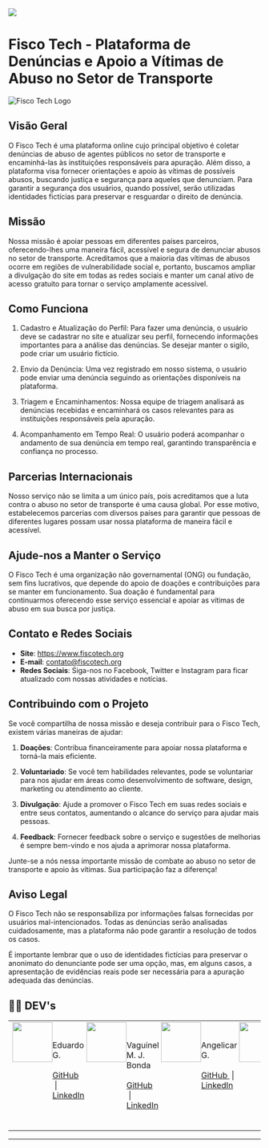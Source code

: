 <img src="http://img.shields.io/static/v1?label=STATUS&message=EM%20DESENVOLVIMENTO&color=YELLOW&style=for-the-badge"/>

# Fisco Tech - Plataforma de Denúncias e Apoio a Vítimas de Abuso no Setor de Transporte

![Fisco Tech Logo]("./assets/logo.png")

## Visão Geral

O Fisco Tech é uma plataforma online cujo principal objetivo é coletar denúncias de abuso de agentes públicos no setor de transporte e encaminhá-las às instituições responsáveis para apuração. Além disso, a plataforma visa fornecer orientações e apoio às vítimas de possíveis abusos, buscando justiça e segurança para aqueles que denunciam. Para garantir a segurança dos usuários, quando possível, serão utilizadas identidades fictícias para preservar e resguardar o direito de denúncia.

## Missão

Nossa missão é apoiar pessoas em diferentes países parceiros, oferecendo-lhes uma maneira fácil, acessível e segura de denunciar abusos no setor de transporte. Acreditamos que a maioria das vítimas de abusos ocorre em regiões de vulnerabilidade social e, portanto, buscamos ampliar a divulgação do site em todas as redes sociais e manter um canal ativo de acesso gratuito para tornar o serviço amplamente acessível.

## Como Funciona

1. Cadastro e Atualização do Perfil: Para fazer uma denúncia, o usuário deve se cadastrar no site e atualizar seu perfil, fornecendo informações importantes para a análise das denúncias. Se desejar manter o sigilo, pode criar um usuário fictício.

2. Envio da Denúncia: Uma vez registrado em nosso sistema, o usuário pode enviar uma denúncia seguindo as orientações disponíveis na plataforma.

3. Triagem e Encaminhamentos: Nossa equipe de triagem analisará as denúncias recebidas e encaminhará os casos relevantes para as instituições responsáveis pela apuração.

4. Acompanhamento em Tempo Real: O usuário poderá acompanhar o andamento de sua denúncia em tempo real, garantindo transparência e confiança no processo.

## Parcerias Internacionais

Nosso serviço não se limita a um único país, pois acreditamos que a luta contra o abuso no setor de transporte é uma causa global. Por esse motivo, estabelecemos parcerias com diversos países para garantir que pessoas de diferentes lugares possam usar nossa plataforma de maneira fácil e acessível.

## Ajude-nos a Manter o Serviço

O Fisco Tech é uma organização não governamental (ONG) ou fundação, sem fins lucrativos, que depende do apoio de doações e contribuições para se manter em funcionamento. Sua doação é fundamental para continuarmos oferecendo esse serviço essencial e apoiar as vítimas de abuso em sua busca por justiça.

## Contato e Redes Sociais

- **Site**: https://www.fiscotech.org
- **E-mail**: contato@fiscotech.org
- **Redes Sociais**: Siga-nos no Facebook, Twitter e Instagram para ficar atualizado com nossas atividades e notícias.

## Contribuindo com o Projeto

Se você compartilha de nossa missão e deseja contribuir para o Fisco Tech, existem várias maneiras de ajudar:

1. **Doações**: Contribua financeiramente para apoiar nossa plataforma e torná-la mais eficiente.

2. **Voluntariado**: Se você tem habilidades relevantes, pode se voluntariar para nos ajudar em áreas como desenvolvimento de software, design, marketing ou atendimento ao cliente.

3. **Divulgação**: Ajude a promover o Fisco Tech em suas redes sociais e entre seus contatos, aumentando o alcance do serviço para ajudar mais pessoas.

4. **Feedback**: Fornecer feedback sobre o serviço e sugestões de melhorias é sempre bem-vindo e nos ajuda a aprimorar nossa plataforma.

Junte-se a nós nessa importante missão de combate ao abuso no setor de transporte e apoio às vítimas. Sua participação faz a diferença!

## Aviso Legal

O Fisco Tech não se responsabiliza por informações falsas fornecidas por usuários mal-intencionados. Todas as denúncias serão analisadas cuidadosamente, mas a plataforma não pode garantir a resolução de todos os casos.

É importante lembrar que o uso de identidades fictícias para preservar o anonimato do denunciante pode ser uma opção, mas, em alguns casos, a apresentação de evidências reais pode ser necessária para a apuração adequada das denúncias.

## 👩‍💻 DEV's

<table>
    <tr>
        <td>
            <div style="display: flex; flex-direction: row;">
                <div style="display: flex;">
                    <img margin=10 width=80 height="80" src="https://avatars.githubusercontent.com/u/35434628?v=4"/>
                        <p>
                            &nbsp;&nbsp;&nbsp;
                                Eduardo G.
                            <br>
                                    &nbsp;&nbsp;&nbsp;
                                    &nbsp;
                                <a href="https://github.com/Eduardo377">
                                    GitHub
                                </a>
                                    &nbsp;|&nbsp;
                                <a href="https://www.linkedin.com/in/eduardogomes377/">
                                    LinkedIn
                                </a>
                            &nbsp;
                        </p>
                </div>
                &nbsp;
                <div style="display: flex; flex-direction: row;">
                    <img margin=10 width=80 height="80" src="https://avatars.githubusercontent.com/u/104402902?v=4"/>
                        <p>
                            &nbsp;&nbsp;&nbsp;
                                Vaguinel M. J. Bonda
                            <br>
                                    &nbsp;&nbsp;&nbsp;
                                    &nbsp;
                                <a href="https://github.com/VagMJB">
                                    GitHub
                                </a>
                                    &nbsp;|&nbsp;
                                <a href="https://www.linkedin.com/in/eduardogomes377/">
                                    LinkedIn
                                </a>
                            &nbsp;
                        </p>
                </div>
                &nbsp;
                <div style="display: flex; flex-direction: row;">
                    <img margin=10 width=80 height="80" src="https://avatars.githubusercontent.com/u/108835675?v=4"/>
                        <p>
                            &nbsp;&nbsp;&nbsp;
                                Angelicar G.
                            <br>
                                    &nbsp;&nbsp;&nbsp;
                                    &nbsp;
                                <a href="https://github.com/angelicarg">
                                    GitHub
                                </a>
                                    &nbsp;|&nbsp;
                                <a href="https://www.linkedin.com/in/eduardogomes377/">
                                    LinkedIn
                                </a>
                            &nbsp;
                        </p>
                </div>
                &nbsp;
                <div style="display: flex; flex-direction: row;">
                    <img margin=10 width=80 height="80" src="https://avatars.githubusercontent.com/u/101869721?v=4"/>
                        <p>
                            &nbsp;&nbsp;&nbsp;
                                Ricardo Santos.
                            <br>
                                    &nbsp;&nbsp;&nbsp;
                                    &nbsp;
                                <a href="https://github.com/RicardoSantos-Dev">
                                    GitHub
                                </a>
                                    &nbsp;|&nbsp;
                                <a href="https://www.linkedin.com/in/eduardogomes377/">
                                    LinkedIn
                                </a>
                            &nbsp;
                        </p>
                </div>
                &nbsp;
            </div>
        </td>
    </tr>
</table>


---